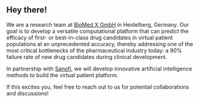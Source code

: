## Hey there!

We are a research team at [BioMed X GmbH](https://bio.mx/) in Heidelberg, Germany. Our goal is to develop a versatile computational platform that can predict the efficacy of first- or best-in-class drug candidates in virtual patient populations at an unprecedented accuracy, thereby addressing one of the most critical bottlenecks of the pharmaceutical industry today: a 90% failure rate of new drug candidates during clinical development.

In partnership with [Sanofi](https://www.sanofi.de/), we will develop innovative artificial intelligence methods to build the virtual patient platform.

If this excites you, feel free to reach out to us for potential collaborations and discussions!
